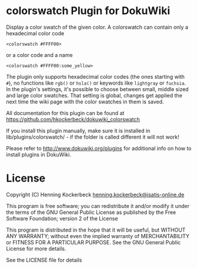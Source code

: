 # colorswatch Plugin for DokuWiki

Display a color swatch of the given color. A colorswatch can contain only a hexadecimal color code
    
    <colorswatch #FFFF00>

or a color code and a name

    <colorswatch #FFFF00:some_yellow>
    
The plugin only supports hexadecimal color codes (the ones starting with ``#``), no functions like ``rgb()`` or ``hsla()`` or keywords like ``lightgray`` or ``fuchsia``. In the plugin's settings, it's possible to choose between small, middle sized and large color swatches. That setting is global, changes get applied the next time the wiki page with the color swatches in them is saved.

All documentation for this plugin can be found at
https://github.com/hkockerbeck/dokuwiki_colorswatch

If you install this plugin manually, make sure it is installed in lib/plugins/colorswatch/ - if the folder is called different it will not work!

Please refer to http://www.dokuwiki.org/plugins for additional info on how to install plugins in DokuWiki.

# License 

Copyright (C) Henning Kockerbeck <henning.kockerbeck@isatis-online.de>

This program is free software; you can redistribute it and/or modify
it under the terms of the GNU General Public License as published by
the Free Software Foundation; version 2 of the License

This program is distributed in the hope that it will be useful,
but WITHOUT ANY WARRANTY; without even the implied warranty of
MERCHANTABILITY or FITNESS FOR A PARTICULAR PURPOSE.  See the
GNU General Public License for more details.

See the LICENSE file for details
